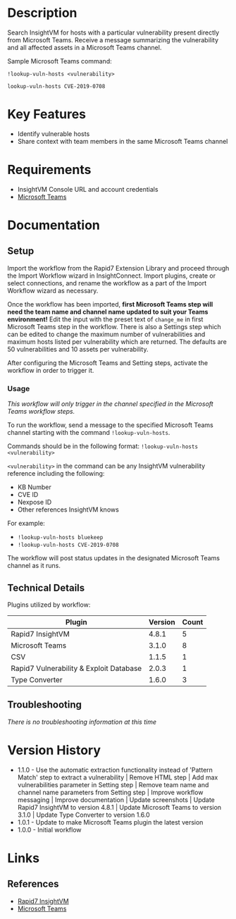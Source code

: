 # Description

Search InsightVM for hosts with a particular vulnerability present directly from Microsoft Teams. Receive a message summarizing the vulnerability and all affected assets in a Microsoft Teams channel.

Sample Microsoft Teams command:

`!lookup-vuln-hosts <vulnerability>`

`lookup-vuln-hosts CVE-2019-0708`

# Key Features

* Identify vulnerable hosts
* Share context with team members in the same Microsoft Teams channel

# Requirements

* InsightVM Console URL and account credentials
* [Microsoft Teams](https://insightconnect.help.rapid7.com/docs/microsoft-teams)

# Documentation

## Setup

Import the workflow from the Rapid7 Extension Library and proceed through the Import Workflow wizard in InsightConnect. Import plugins, create or select connections, and rename the workflow as a part of the Import Workflow wizard as necessary.

Once the workflow has been imported, **first Microsoft Teams step will need the team name and channel name updated to suit your Teams environment!** Edit the input with the preset text of `change_me` in first Microsoft Teams step in the workflow. There is also a Settings step which can be edited to change the maximum number of vulnerabilities and maximum hosts listed per vulnerability which are returned. The defaults are 50 vulnerabilities and 10 assets per vulnerability.

After configuring the Microsoft Teams and Setting steps, activate the workflow in order to trigger it.

### Usage

*This workflow will only trigger in the channel specified in the Microsoft Teams workflow steps.*

To run the workflow, send a message to the specified Microsoft Teams channel starting with the command `!lookup-vuln-hosts`.

Commands should be in the following format: `!lookup-vuln-hosts <vulnerability>`

`<vulnerability>` in the command can be any InsightVM vulnerability reference including the following:
* KB Number
* CVE ID
* Nexpose ID
* Other references InsightVM knows

For example:
* `!lookup-vuln-hosts bluekeep`
* `!lookup-vuln-hosts CVE-2019-0708`

The workflow will post status updates in the designated Microsoft Teams channel as it runs.

## Technical Details

Plugins utilized by workflow:

|Plugin|Version|Count|
|----|----|--------|
|Rapid7 InsightVM|4.8.1|5|
|Microsoft Teams|3.1.0|8|
|CSV|1.1.5|1|
|Rapid7 Vulnerability & Exploit Database|2.0.3|1|
|Type Converter|1.6.0|3|

## Troubleshooting

_There is no troubleshooting information at this time_

# Version History

* 1.1.0 - Use the automatic extraction functionality instead of 'Pattern Match' step to extract a vulnerability | Remove HTML step | Add max vulnerabilities parameter in Setting step | Remove team name and channel name parameters from Setting step | Improve workflow messaging | Improve documentation | Update screenshots | Update Rapid7 InsightVM to version 4.8.1 | Update Microsoft Teams to version 3.1.0 | Update Type Converter to version 1.6.0
* 1.0.1 - Update to make Microsoft Teams plugin the latest version
* 1.0.0 - Initial workflow

# Links

## References

* [Rapid7 InsightVM](https://www.rapid7.com/products/insightvm)
* [Microsoft Teams](https://insightconnect.help.rapid7.com/docs/microsoft-teams)
